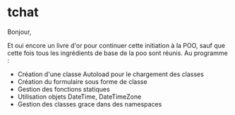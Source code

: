 # tchat

Bonjour,

Et oui encore un livre d'or pour continuer cette initiation à la POO, sauf que cette fois tous les ingrédients de base de la poo
sont réunis. 
Au programme :
- Création d'une classe Autoload pour le chargement des classes
- Création du formulaire sous forme de classe
- Gestion des fonctions statiques
- Utilisation objets DateTime, DateTimeZone
- Gestion des classes grace dans des namespaces
